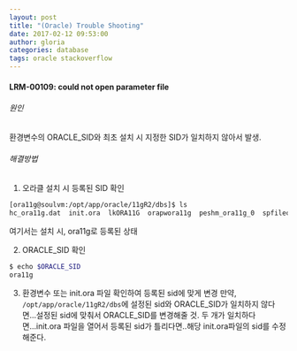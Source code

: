 ```yaml
---
layout: post
title: "(Oracle) Trouble Shooting"
date: 2017-02-12 09:53:00
author: gloria
categories: database
tags: oracle stackoverflow
---
```


#### LRM-00109: could not open parameter file
###### 원인
환경변수의 ORACLE_SID와 최초 설치 시 지정한 SID가 일치하지 않아서 발생.

###### 해결방법
1. 오라클 설치 시 등록된 SID 확인
  ```sh
  [ora11g@soulvm:/opt/app/oracle/11gR2/dbs]$ ls
  hc_ora11g.dat  init.ora  lkORA11G  orapwora11g  peshm_ora11g_0  spfileora11g.or
  ```
  여기서는 설치 시, ora11g로 등록된 상태

2. ORACLE_SID 확인
  ```sh
  $ echo $ORACLE_SID
  ora11g
  ```

3. 환경변수 또는 init.ora 파일 확인하여 등록된 sid에 맞게 변경
만약, `/opt/app/oracle/11gR2/dbs`에 설정된 sid와 ORACLE_SID가 일치하지 않다면...설정된 sid에 맞춰서 ORACLE_SID를 변경해줄 것.
두 개가 일치하다면...init.ora 파일을 열어서 등록된 sid가 틀리다면..해당 init.ora파일의 sid를 수정해준다.
